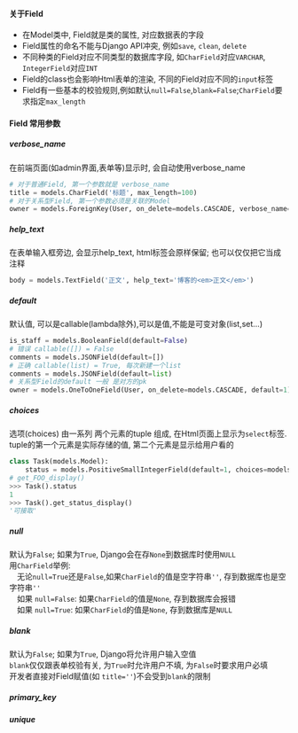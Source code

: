 #### 关于Field
- 在Model类中, Field就是类的属性, 对应数据表的字段
- Field属性的命名不能与Django API冲突, 例如`save`, `clean`, `delete`
- 不同种类的Field对应不同类型的数据库字段, 如`CharField`对应`VARCHAR`, `IntegerField`对应`INT`
- Field的class也会影响Html表单的渲染, 不同的Field对应不同的`input`标签
- Field有一些基本的校验规则,例如默认`null=False`,`blank=False`;`CharField`要求指定`max_length`

#### Field 常用参数
##### verbose_name
在前端页面(如admin界面,表单等)显示时, 会自动使用verbose_name
```python
# 对于普通Field, 第一个参数就是 verbose_name
title = models.CharField('标题', max_length=100)
# 对于关系型Field, 第一个参数必须是关联的Model
owner = models.ForeignKey(User, on_delete=models.CASCADE, verbose_name='所有者')
```
##### help_text
在表单输入框旁边, 会显示help_text, html标签会原样保留; 也可以仅仅把它当成注释
```python
body = models.TextField('正文', help_text='博客的<em>正文</em>')
```
##### default
默认值, 可以是callable(lambda除外),可以是值,不能是可变对象(list,set...)
```python
is_staff = models.BooleanField(default=False)
# 错误 callable([]) = False
comments = models.JSONField(default=[])
# 正确 callable(list) = True, 每次新建一个list
comments = models.JSONField(default=list)
# 关系型Field的default 一般 是对方的pk
owner = models.OneToOneField(User, on_delete=models.CASCADE, default=1)
```
##### choices
选项(choices) 由一系列 两个元素的tuple 组成, 在Html页面上显示为`select`标签.
tuple的第一个元素是实际存储的值, 第二个元素是显示给用户看的
```python
class Task(models.Model):
    status = models.PositiveSmallIntegerField(default=1, choices=models.IntegerChoices('任务状态', '可接取 进行中 已完成').choices)
# get_FOO_display()
>>> Task().status
1
>>> Task().get_status_display()
'可接取'
```
##### null
默认为`False`; 如果为`True`, Django会在存`None`到数据库时使用`NULL`  
用`CharField`举例:  
&emsp;无论`null=True`还是`False`,如果`CharField`的值是空字符串`''`, 存到数据库也是空字符串`''`  
&emsp;如果 `null=False`: 如果`CharField`的值是`None`, 存到数据库会报错  
&emsp;如果 `null=True`: 如果`CharField`的值是`None`, 存到数据库是`NULL`
##### blank
默认为`False`; 如果为`True`, Django将允许用户输入空值  
`blank`仅仅跟表单校验有关, 为`True`时允许用户不填, 为`False`时要求用户必填  
开发者直接对Field赋值(如 `title=''`)不会受到`blank`的限制
##### primary_key
##### unique
